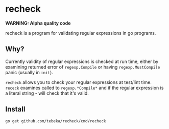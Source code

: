 # recheck

**WARNING: Alpha quality code**

recheck is a program for validating regular expressions in go programs.


## Why?

Currently validity of regular expressions is checked at run time, either by
examining returned error of `regexp.Compile` or having `regexp.MustCompile`
panic (usually in `init`).

`recheck` allows you to check your regular expressions at test/lint time.
`receck` examines called to `regexp.*Compile*` and if the regular expression is
a literal string - will check that it's valid.


## Install

    go get github.com/tebeka/recheck/cmd/recheck
